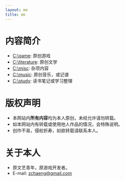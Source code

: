 ```yaml
---
layout: me
title: me
---
```


# 内容简介
- [C:\game](/tag/game): 原创游戏
- [C:\literature](/tag/literature): 原创文学
- [C:\misc](/tag/misc): 杂项内容
- [C:\music](/tag/music): 原创音乐，或记谱
- [C:\study](/tag/study): 读书笔记或学习整理

# 版权声明
- 本网站内**所有内容**均为本人原创，未经允许请勿转载。
- 如本网站内有转载或使用他人作品的情况，会特殊说明。
- 创作不易，侵权折寿，如欲转载请联系本人。

# 关于本人
- 原文艺青年，原游戏开发者。
- E-mail: zchaeng@gmail.com
